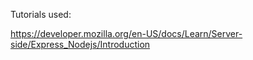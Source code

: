 Tutorials used:

https://developer.mozilla.org/en-US/docs/Learn/Server-side/Express_Nodejs/Introduction
